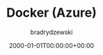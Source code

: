 ---
date: 2000-01-01T00:00:00+00:00
title: Docker (Azure)
author: bradrydzewski
draft: true
description: |
  Plugin to build and publish Docker images using Docker-in-Docker.
---